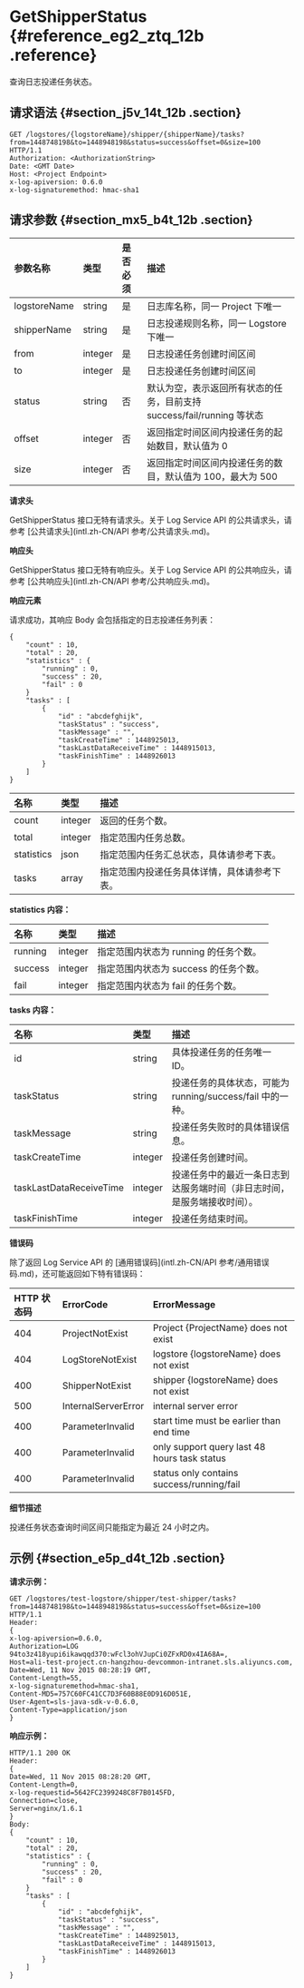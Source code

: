 # GetShipperStatus {#reference_eg2_ztq_12b .reference}

查询日志投递任务状态。

## 请求语法 {#section_j5v_14t_12b .section}

```
GET /logstores/{logstoreName}/shipper/{shipperName}/tasks?from=1448748198&to=1448948198&status=success&offset=0&size=100 HTTP/1.1
Authorization: <AuthorizationString> 
Date: <GMT Date>
Host: <Project Endpoint>
x-log-apiversion: 0.6.0
x-log-signaturemethod: hmac-sha1
```

## 请求参数 {#section_mx5_b4t_12b .section}

|参数名称|类型|是否必须|描述|
|:---|:-|:---|:-|
|logstoreName|string|是|日志库名称，同一 Project 下唯一|
|shipperName|string|是|日志投递规则名称，同一 Logstore 下唯一|
|from|integer|是|日志投递任务创建时间区间|
|to|integer|是|日志投递任务创建时间区间|
|status|string|否|默认为空，表示返回所有状态的任务，目前支持 success/fail/running 等状态|
|offset|integer|否|返回指定时间区间内投递任务的起始数目，默认值为 0|
|size|integer|否|返回指定时间区间内投递任务的数目，默认值为 100，最大为 500|

**请求头**

GetShipperStatus 接口无特有请求头。关于 Log Service API 的公共请求头，请参考 [公共请求头](intl.zh-CN/API 参考/公共请求头.md)。

**响应头**

GetShipperStatus 接口无特有响应头。关于 Log Service API 的公共响应头，请参考 [公共响应头](intl.zh-CN/API 参考/公共响应头.md)。

**响应元素**

请求成功，其响应 Body 会包括指定的日志投递任务列表：

```
{
    "count" : 10,
    "total" : 20,
    "statistics" : {
        "running" : 0,
        "success" : 20,
        "fail" : 0 
    }
    "tasks" : [
        {
            "id" : "abcdefghijk",
            "taskStatus" : "success",
            "taskMessage" : "",
            "taskCreateTime" : 1448925013,
            "taskLastDataReceiveTime" : 1448915013,
            "taskFinishTime" : 1448926013
        }
    ]
}
```

|名称|类型|描述|
|:-|:-|:-|
|count|integer|返回的任务个数。|
|total|integer|指定范围内任务总数。|
|statistics|json|指定范围内任务汇总状态，具体请参考下表。|
|tasks|array|指定范围内投递任务具体详情，具体请参考下表。|

**statistics 内容：**

|名称|类型|描述|
|:-|:-|:-|
|running|integer|指定范围内状态为 running 的任务个数。|
|success|integer|指定范围内状态为 success 的任务个数。|
|fail|integer|指定范围内状态为 fail 的任务个数。|

**tasks 内容：**

|名称|类型|描述|
|:-|:-|:-|
|id|string|具体投递任务的任务唯一 ID。|
|taskStatus|string|投递任务的具体状态，可能为 running/success/fail 中的一种。|
|taskMessage|string|投递任务失败时的具体错误信息。|
|taskCreateTime|integer|投递任务创建时间。|
|taskLastDataReceiveTime|integer|投递任务中的最近一条日志到达服务端时间（非日志时间，是服务端接收时间）。|
|taskFinishTime|integer|投递任务结束时间。|

**错误码**

除了返回 Log Service API 的 [通用错误码](intl.zh-CN/API 参考/通用错误码.md)，还可能返回如下特有错误码：

|HTTP 状态码|ErrorCode|ErrorMessage|
|:-------|:--------|:-----------|
|404|ProjectNotExist|Project \{ProjectName\} does not exist|
|404|LogStoreNotExist|logstore \{logstoreName\} does not exist|
|400|ShipperNotExist|shipper \{logstoreName\} does not exist|
|500|InternalServerError|internal server error|
|400|ParameterInvalid|start time must be earlier than end time|
|400|ParameterInvalid|only support query last 48 hours task status|
|400|ParameterInvalid|status only contains success/running/fail|

**细节描述**

投递任务状态查询时间区间只能指定为最近 24 小时之内。

## 示例 {#section_e5p_d4t_12b .section}

**请求示例：**

```
GET /logstores/test-logstore/shipper/test-shipper/tasks?from=1448748198&to=1448948198&status=success&offset=0&size=100 HTTP/1.1
Header:
{
x-log-apiversion=0.6.0, 
Authorization=LOG 94to3z418yupi6ikawqqd370:wFcl3ohVJupCi0ZFxRD0x4IA68A=, 
Host=ali-test-project.cn-hangzhou-devcommon-intranet.sls.aliyuncs.com, 
Date=Wed, 11 Nov 2015 08:28:19 GMT, 
Content-Length=55, 
x-log-signaturemethod=hmac-sha1, 
Content-MD5=757C60FC41CC7D3F60B88E0D916D051E, 
User-Agent=sls-java-sdk-v-0.6.0, 
Content-Type=application/json
}
```

**响应示例：**

```
HTTP/1.1 200 OK
Header:
{
Date=Wed, 11 Nov 2015 08:28:20 GMT, 
Content-Length=0, 
x-log-requestid=5642FC2399248C8F7B0145FD, 
Connection=close, 
Server=nginx/1.6.1
}
Body:
{
    "count" : 10,
    "total" : 20,
    "statistics" : {
        "running" : 0,
        "success" : 20,
        "fail" : 0 
    }
    "tasks" : [
        {
            "id" : "abcdefghijk",
            "taskStatus" : "success",
            "taskMessage" : "",
            "taskCreateTime" : 1448925013,
            "taskLastDataReceiveTime" : 1448915013,
            "taskFinishTime" : 1448926013
        }
    ]
}
```

